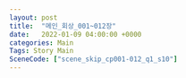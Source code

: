```yaml
---
layout: post
title:  "메인_회상_001~012장"
date:   2022-01-09 04:00:00 +0000
categories: Main
Tags: Story Main
SceneCode: ["scene_skip_cp001-012_q1_s10"]
---
```

